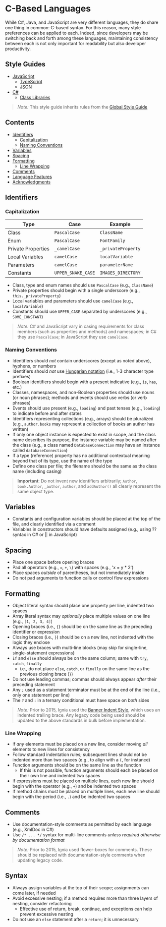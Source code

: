 # C-Based Languages

While C#, Java, and JavaScript are very different languages, they do share one thing in common: C-based syntax. For this reason, many style preferences can be applied to each. Indeed, since developers may be switching back and forth among these languages, maintaining consistency between each is not only important for readability but also developer productivity.

## Style Guides
- [JavaScript](./JavaScript)
  - [TypeScript](./JavaScript/TypeScript.md)
  - [JSON](./JavaScript/JSON.md)
- [C#](./C%23)
  - [Class Libraries](./C%23/Class%20Libraries.md)

> *Note:* This style guide inherits rules from the [Global Style Guide](../README.md)

## Contents
- [Identifiers](#identifiers)
  - [Capitalization](#capitalization)
  - [Naming Conventions](#naming-conventions)
- [Variables](#variables)
- [Spacing](#spacing)
- [Formatting](#formatting)
  - [Line Wrapping](#line-wrapping)
- [Comments](#comments)
- [Language Features](#language-features)
- [Acknowledgments](#acknowledgments)

## Identifiers

### Capitalization
| Type                          | Case                          | Example
| ------------------------------|-------------------------------|-------------------------------
| Class                         | `PascalCase`                  | `ClassName`
| Enum                          | `PascalCase`                  | `FontFamily`
| Private Properties            | `_camelCase`                  | `_privateProperty`
| Local Variables               | `camelCase`                   | `localVariable`
| Parameters                    | `camelCase`                   | `parameterName`
| Constants                     | `UPPER_SNAKE_CASE`            | `IMAGES_DIRECTORY`

- Class, type and enum names should use `PascalCase` (e.g., `ClassName`)
- Private properties should begin with a single underscore (e.g., `this._privateProperty`)
- Local variables and parameters should use `camelCase` (e.g., `localVariable`)
- Constants should use `UPPER_CASE` separated by underscores (e.g., `SOME_CONSTANT`)

> *Note:* C# and JavaScript vary in casing requirements for class members (such as properties and methods) and namespaces; in C# they use `PascalCase`; in JavaScript they use `camelCase`.

### Naming Conventions
- Identifiers should *not* contain underscores (except as noted above), hyphens, or numbers
- Identifiers should *not* use [Hungarian notation](https://msdn.microsoft.com/en-us/library/aa260976%28v=vs.60%29.aspx) (i.e., 1-3 character type prefixes)
- Boolean identifiers should begin with a present indicative (e.g., `is`, `has`, etc.)
- Classes, namespaces, and non-Boolean properties should use nouns (or noun phrases); methods and events should use verbs (or verb phrases)
- Events should use present (e.g., `loading`) and past tenses (e.g., `loading`) to indicate before and after states
- Identifiers representing collections (e.g., arrays) should be pluralized (e.g., `author.books` may represent a collection of books an author has written)
- If only one object instance is expected to exist in scope, and the class name describes its purpose, the instance variable may be named after the class (e.g., a class named `DatabaseConnection` may have an instance called `databaseConnection`)
- If a type (reference) property has no additional contextual meaning beyond that of its type, use the name of the type
- Define one class per file; the filename should be the same as the class name (including casing)

> **Important**: Do not invent new identifiers arbitrarily; `Author`, `book.Author`, `_author`, `author`, and `addAuthor()` all clearly represent the same object type.

## Variables
- Constants and configuration variables should be placed at the top of the file, and clearly identified via a comment
- Variables in constructors should have defaults assigned (e.g., using ?? syntax in C# or || in JavaScript)

## Spacing
- Place one space before opening braces
- Pad all operators (e.g., `=`, `+`, `\`) with spaces (e.g., 'x = y * 2')
- Place spaces *outside* of parentheses, but not immediately inside
- Do not pad arguments to function calls or control flow expressions

## Formatting
- Object literal syntax should place one property per line, indented two spaces
- Array literal syntax may *optionally* place multiple values on one line (e.g., `[1, 2, 3, 4]`)
- Opening braces (i.e., `{`) should be on the same line as the preceding identifier or expression
- Closing braces (i.e., `}`) should be on a new line, not indented with the logic they enclose
- Always use braces with multi-line blocks (may skip for single-line, single-statement expressions)
- `if` and `else` should always be on the same column; same with `try`, `catch`, `finally`
  - i.e., do not place `else`, `catch`, or `finally` on the same line as the previous closing brace (`}`)
- Do not use leading commas; commas should always appear *after* their preceding statement
- Any `;` used as a statement terminator must be at the end of the line (i.e., only one statement per line)
- The `?` and `:` in a ternary conditional must have space on *both* sides

> *Note:* Prior to 2015, Ignia used the [Banner Indent Style](http://en.wikipedia.org/wiki/Indent_style#Banner_style), which uses an indented trailing brace. Any legacy code being used should be updated to the above standards in bulk before implementation.

<!-- http://en.wikipedia.org/wiki/Indent_style#Variant:_Stroustrup -->

### Line Wrapping
- If *any* elements must be placed on a new line, consider moving *all* elements to new lines for consistency
- Follow standard indentation rules; subsequent lines should not be indented more than two spaces (e.g., to align with a `(`, for instance)
- Function arguments should be on the same line as the function
  - If this is not possible, function arguments should each be placed on their own line and indented two spaces
- If expressions must be placed on multiple lines, each new line should begin with the operator (e.g., `+`) and be indented two spaces
- If method chains must be placed on multiple lines, each new line should begin with the period (i.e., `.`) and be indented two spaces

## Comments
- Use documentation-style comments as permitted by each language (e.g., XmlDoc in C#)
- Use `/* ... */` syntax for multi-line comments *unless required otherwise by documentation format*

> *Note:* Prior to 2015, Ignia used flower-boxes for comments. These should be replaced with documentation-style comments when updating legacy code.

## Syntax
- Always assign variables at the top of their scope; assignments can come later, if needed
- Avoid excessive nesting; if a method requires more than three layers of nesting, consider refactoring
  - Effective use of return, break, continue, and exceptions can help prevent excessive nesting
- Do not use an `else` statement after a `return`; it is unnecessary





